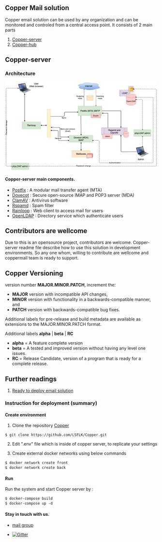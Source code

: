 ## Copper Mail solution

Copper email solution can be used by any organization and can be monitored and controled from a central access point. It consists of 2 main parts
1. [Copper-server](https://github.com/LSFLK/Copper/tree/master/copper-server)
2. [Copper-hub](https://github.com/LSFLK/Copper/tree/master/copper-hub)


## Copper-server

### Architecture

![Octocat](https://github.com/LSFLK/Copper/blob/master/copper-docs/copperBase_mailServerArchitecture.png)


#### Copper-server main components.

- [Postfix](http://www.postfix.org/) : A modular mail transfer agent (MTA)
- [Dovecot](https://www.dovecot.org/) : Secure open-source IMAP and POP3 server (MDA)
- [ClamAV](https://www.clamav.net/) : Antivirus software
- [Rspamd](https://rspamd.com/) : Spam filter
- [Rainloop](https://www.rainloop.net/) : Web client to access mail for users
- [OpenLDAP](https://www.openldap.org/) : Directory service which authenticate users


## Contributors are wellcome

Due to this is an opensource project, contributors are welcome.
Copper-server readme file describe how to use this solution in development environments.
So any one whom, willing to contribute are wellcome and coppermail team is ready to support.

## Copper Versioning 

version number **MAJOR.MINOR.PATCH**, increment the:

- **MAJOR** version with incompatible API changes,
- **MINOR** version with functionality in a backwards-compatible manner, and
- **PATCH** version with backwards-compatible bug fixes.

Additional labels for pre-release and build metadata are available as extensions to the MAJOR.MINOR.PATCH format.

Additional labels  **alpha** | **beta** | **RC** 
- **alpha** = A feature complete version 
- **beta**  = A tested and improved version without having any level one issues. 
- **RC**  = Release Candidate, version of a program that is ready for  a complete release. 


## Further readings

  1. [Ready to deploy email solution](https://docs.google.com/document/d/103ApdgqkJtV1fE3tVQKIwE-ldxtfBPKsAVjk8GFpLb8/edit#heading=h.tca36t2d12pa)

### Instruction for deployment (summary)

#### Create environment

1. Clone the repository [Copper](https://github.com/LSFLK/Copper.git)

```
$ git clone https://github.com/LSFLK/Copper.git
```

2. Edit ".env" file which is inside of copper server, to replicate your settings

3. Create external docker networks using below commands

```
$ docker network create front
$ docker network create back
```
#### Run

Run the system and start Copper server by :

```
$ docker-compose build
$ docker-compose up -d 
```

#### Stay in touch with us.

- [mail group](https://groups.google.com/forum/#!forum/lsf-email-solution) 

- [![Gitter](https://img.shields.io/badge/chat-on%20gitter-blue.svg)](https://gitter.im/copper-mail)
